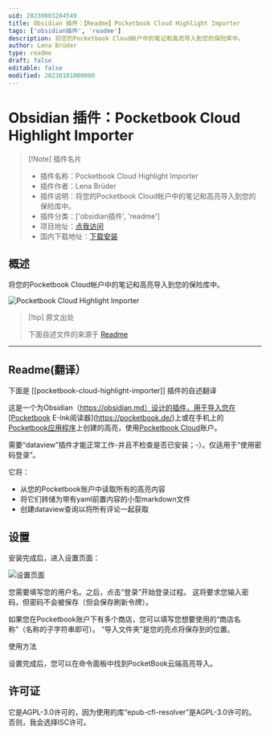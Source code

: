 ```yaml
---
uid: 20230803204549
title: Obsidian 插件：【Readme】Pocketbook Cloud Highlight Importer
tags: ['obsidian插件', 'readme']
description: 将您的Pocketbook Cloud帐户中的笔记和高亮导入到您的保险库中。
author: Lena Brüder
type: readme
draft: false
editable: false
modified: 20230101000000
---
```


# Obsidian 插件：Pocketbook Cloud Highlight Importer

> [!Note] 插件名片
> - 插件名称：Pocketbook Cloud Highlight Importer
> - 插件作者：Lena Brüder
> - 插件说明：将您的Pocketbook Cloud帐户中的笔记和高亮导入到您的保险库中。
> - 插件分类：['obsidian插件', 'readme']
> - 项目地址：[点我访问](https://github.com/lenalebt/obsidian-pocketbook-cloud-highlight-importer)
> - 国内下载地址：[下载安装](https://pkmer.cn/products/plugin/pluginMarket/?pocketbook-cloud-highlight-importer)

## 概述

将您的Pocketbook Cloud帐户中的笔记和高亮导入到您的保险库中。

![Pocketbook Cloud Highlight Importer](https://cdn.pkmer.cn/covers/pocketbook-cloud-highlight-importer.png!pkmer)

> [!tip] 原文出处
> 
>下面自述文件的来源于 [Readme](https://ghproxy.net/https://raw.githubusercontent.com/lenalebt/obsidian-pocketbook-cloud-highlight-importer/main/README.md)
> 

---

## Readme(翻译）

下面是 [[pocketbook-cloud-highlight-importer]] 插件的自述翻译


这是一个为Obsidian（https://obsidian.md）设计的插件，用于导入您在[Pocketbook E-Ink阅读器](https://pocketbook.de/)上或在手机上的[Pocketbook应用程序](https://play.google.com/store/apps/details?id=com.obreey.reader&hl=de&gl=US)上创建的高亮，使用[Pocketbook Cloud](https://cloud.pocketbook.digital)账户。

需要“dataview”插件才能正常工作-并且不检查是否已安装；-）。仅适用于“使用密码登录”。

它将：

- 从您的Pocketbook账户中读取所有的高亮内容
- 将它们转储为带有yaml前置内容的小型markdown文件
- 创建dataview查询以将所有评论一起获取

## 设置

安装完成后，进入设置页面：

![设置页面](docs/settings-page.png)

您需要填写您的用户名。之后，点击“登录”开始登录过程。
这将要求您输入密码，但密码不会被保存（但会保存刷新令牌）。

如果您在Pocketbook账户下有多个商店，您可以填写您想要使用的“商店名称”（名称的子字符串即可）。
“导入文件夹”是您的亮点将保存到的位置。

使用方法

设置完成后，您可以在命令面板中找到PocketBook云端高亮导入。

## 许可证

它是AGPL-3.0许可的，因为使用的库“epub-cfi-resolver”是AGPL-3.0许可的。否则，我会选择ISC许可。



